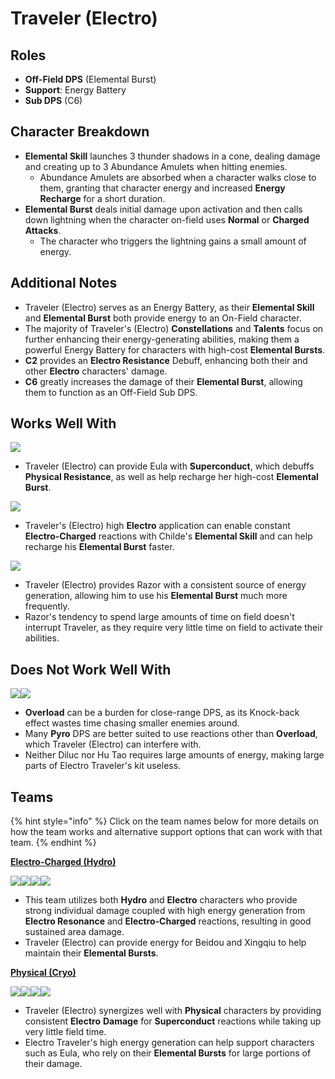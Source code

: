 # Traveler (Electro)

## Roles

* **Off-Field DPS** (Elemental Burst)
* **Support**: Energy Battery
* **Sub DPS** (C6)

## Character Breakdown

* **Elemental Skill** launches 3 thunder shadows in a cone, dealing damage and creating up to 3 Abundance Amulets when hitting enemies.
  * Abundance Amulets are absorbed when a character walks close to them, granting that character energy and increased **Energy Recharge** for a short duration.
* **Elemental Burst** deals initial damage upon activation and then calls down lightning when the character on-field uses **Normal** or **Charged Attacks**.
  * The character who triggers the lightning gains a small amount of energy.

## Additional Notes

* Traveler (Electro) serves as an Energy Battery, as their **Elemental Skill** and **Elemental Burst** both provide energy to an On-Field character.
* The majority of Traveler's (Electro) **Constellations** and **Talents** focus on further enhancing their energy-generating abilities, making them a powerful Energy Battery for characters with high-cost **Elemental Bursts**.
* **C2** provides an **Electro Resistance** Debuff, enhancing both their and other **Electro** characters' damage.
* **C6** greatly increases the damage of their **Elemental Burst**, allowing them to function as an Off-Field Sub DPS.

## Works Well With

![](../../.gitbook/assets/UI\_AvatarIcon\_Eula.png)

* Traveler (Electro) can provide Eula with **Superconduct**, which debuffs **Physical Resistance**, as well as help recharge her high-cost **Elemental Burst**.

![](../../.gitbook/assets/UI\_AvatarIcon\_Tartaglia.png)

* Traveler's (Electro) high **Electro** application can enable constant **Electro-Charged** reactions with Childe's **Elemental Skill** and can help recharge his **Elemental Burst** faster.

![](../../.gitbook/assets/UI\_AvatarIcon\_Razor.png)

* Traveler (Electro) provides Razor with a consistent source of energy generation, allowing him to use his **Elemental Burst** much more frequently.
* Razor's tendency to spend large amounts of time on field doesn't interrupt Traveler, as they require very little time on field to activate their abilities.

## Does Not Work Well With

![](../../.gitbook/assets/UI\_AvatarIcon\_Hutao.png)![](../../.gitbook/assets/UI\_AvatarIcon\_Diluc.png)

* **Overload** can be a burden for close-range DPS, as its Knock-back effect wastes time chasing smaller enemies around.
* Many **Pyro** DPS are better suited to use reactions other than **Overload**, which Traveler (Electro) can interfere with.
* Neither Diluc nor Hu Tao requires large amounts of energy, making large parts of Electro Traveler's kit useless.

## Teams

{% hint style="info" %}
Click on the team names below for more details on how the team works and alternative support options that can work with that team.
{% endhint %}

****[**Electro-Charged (Hydro)**](../../teams/electro-charged-hydro.md)****

![](../../.gitbook/assets/UI\_AvatarIcon\_Tartaglia.png)![](../../.gitbook/assets/UI\_AvatarIcon\_Beidou.png)![](../../.gitbook/assets/ui\_avataricon\_aether\_electro.png)![](../../.gitbook/assets/UI\_AvatarIcon\_Xingqiu.png)

* This team utilizes both **Hydro** and **Electro** characters who provide strong individual damage coupled with high energy generation from **Electro Resonance** and **Electro-Charged** reactions, resulting in good sustained area damage.
* Traveler (Electro) can provide energy for Beidou and Xingqiu to help maintain their **Elemental Bursts**.

****[**Physical (Cryo)**](../../teams/physical-cryo.md)****

![](../../.gitbook/assets/UI\_AvatarIcon\_Eula.png)![](../../.gitbook/assets/ui\_avataricon\_aether\_electro.png)![](../../.gitbook/assets/UI\_AvatarIcon\_Zhongli.png)![](../../.gitbook/assets/UI\_AvatarIcon\_Diona.png)

* Traveler (Electro) synergizes well with **Physical** characters by providing consistent **Electro** **Damage** for **Superconduct** reactions while taking up very little field time.
* Electro Traveler's high energy generation can help support characters such as Eula, who rely on their **Elemental Bursts** for large portions of their damage.
